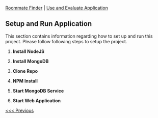 [Roommate Finder](../README.md) | [Use and Evaluate Application](/docs/Use.md)

Setup and Run Application
----------------------------------

This section contains information regarding how to set up and run this project. Please follow following steps to setup the project.

1. **Install NodeJS**

2. **Install MongoDB**

3. **Clone Repo**

4. **NPM Install**

5. **Start MongoDB Service**

6. **Start Web Application**



[<<< Previous](/docs/Use.md)